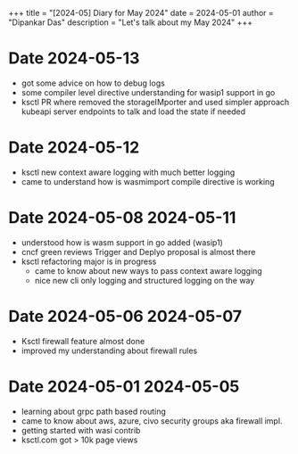 +++
title = "[2024-05] Diary for May 2024"
date = 2024-05-01
author = "Dipankar Das"
description = "Let's talk about my May 2024"
+++

# Date 2024-05-13
* got some advice on how to debug logs
* some compiler level directive understanding for wasip1 support in go
* ksctl PR where removed the storageIMporter and used simpler approach kubeapi server endpoints to talk and load the state if needed

# Date 2024-05-12
* ksctl new context aware logging with much better logging
* came to understand how is wasmimport compile directive is working

# Date 2024-05-08 2024-05-11
* understood how is wasm support in go added (wasip1)
* cncf green reviews Trigger and Deplyo proposal is almost there
* ksctl refactoring major is in progress
  * came to know about new ways to pass context aware logging
  * nice new cli only logging and structured logging on the way

# Date 2024-05-06 2024-05-07
* Ksctl firewall feature almost done
* improved my understanding about firewall rules

# Date 2024-05-01 2024-05-05
* learning about grpc path based routing
* came to know about aws, azure, civo security groups aka firewall impl.
* getting started with wasi contrib
* ksctl.com got > 10k page views
